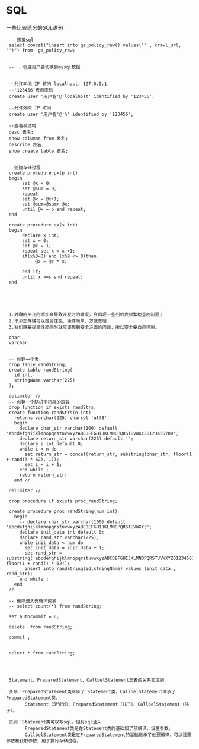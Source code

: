 # SQL
一些比较遗忘的SQL语句


     -- 连接sql   
     select concat("insert into ge_policy_raw() values('" , crawl_url, "')") from  ge_policy_raw;
     
     
     --一、创建用户要切换到mysql数据


     --允许本地 IP 访问 localhost, 127.0.0.1
     --'123456'表示密码
     create user '用户名'@'localhost' identified by '123456';

     --允许外网 IP 访问
     create user '用户名'@'%' identified by '123456';

     --查看表结构
     desc 表名;
     show columns from 表名;
     describe 表名;
     show create table 表名;


     --创建存储过程
     create procedure px(p int)
     begin
          set @x = 0;
          set @sum = 0;
          repeat
          set @x = @x+1;
          set @sum=@sum+ @x;
          until @x = p end repeat;
     end

     create procedure sx(s int)
     begin 
          declare x int;
          set x = 0;
          set @z = 1;
          repeat set x = x +1;
          if(x%3=0) and (x%9 <> 0)then
               @z = @z * x;

          end if;
          until x >=s end repeat;
     end





     1.外键的平凡的添加会导致开发时的难度，会出现一些列的表频繁检查的问题；
     2.不添加外键可以提高性能、操作简单、方便管理
     3.我们既要提高性能同时就应该想到安全方面的问题，所以安全要自己控制。

     char 
     varchar


     -- 创建一个表，
     drop table randString;
     create table randString(
       id int,
       stringName varchar(225)
     );

     delimiter //
     -- 创建一个随机字符串的函数
     drop function if exists randStrs;
     create function randStrs(n int)
       returns varchar(225) charset 'utf8'
       begin
         declare char_str varchar(100) default 'abcdefghijklmnopqrstuvwxyzABCDEFGHIJKLMNOPQRSTUVWXYZ0123456789';
         declare return_str varchar(225) default '';
         declare i int default 0;
         while i < n do
           set return_str = concat(return_str, substring(char_str, floor(1 + rand() * 62), 1));
           set i = i + 1;
         end while ;
         return return_str;
       end //

     delimiter //

     drop procedure if exists proc_randString;

     create procedure proc_randString(num int)
       begin
         -- declare char_str varchar(100) default 'abcdefghijklmnopqrstuvwxyzABCDEFGHIJKLMNOPQRSTUVWXYZ';
         declare init_data int default 0;
         declare rand_str varchar(225);
         while init_data < num do
           set init_data = init_data + 1;
           set rand_str = substring('abcdefghijklmnopqrstuvwxyzABCDEFGHIJKLMNOPQRSTUVWXYZ0123456789', floor(1 + rand() * 62));
           insert into randString(id,stringName) values (init_data , rand_str);
         end while ;
       end
     //

     -- 删除进入死循环的表
     -- select count(*) from randString;

     set autocommit = 0;

     delete  from randString;

     commit ;


     select * from randString;




     Statement、PreparedStatement、CallbelStatement三者的关系和区别

     关系：PreparedStatement类继承了 Statement类，CallbelStatement继承了PreparedStatement类。
           Statement（是爷爷）、PreparedStatement（儿子）、CallbelStatement（孙子）。

     区别：Statement类可以写sql，但有sql注入
           PreparedStatement类是在Statement类的基础加了预编译，设置参数。
           CallbelStatement类是在PreparedStatement的基础继承了他预编译，可以设置参数和获取参数，用于执行存储过程。



